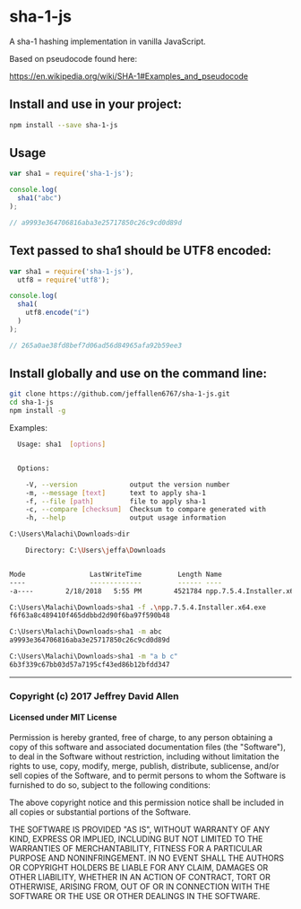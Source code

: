 # sha-1-js

A sha-1 hashing implementation in vanilla JavaScript.

Based on pseudocode found here:

https://en.wikipedia.org/wiki/SHA-1#Examples_and_pseudocode

## Install and use in your project:

```sh
npm install --save sha-1-js
```

## Usage

```js
var sha1 = require('sha-1-js');

console.log(
  sha1("abc")
);

// a9993e364706816aba3e25717850c26c9cd0d89d
```

## Text passed to sha1 should be UTF8 encoded:

```js
var sha1 = require('sha-1-js'),
  utf8 = require('utf8');

console.log(
  sha1(
    utf8.encode("í")
  )
);

// 265a0ae38fd8bef7d06ad56d84965afa92b59ee3
```

## Install globally and use on the command line:

```sh
git clone https://github.com/jeffallen6767/sha-1-js.git
cd sha-1-js
npm install -g
```

Examples:

```sh
  Usage: sha1  [options]


  Options:

    -V, --version             output the version number
    -m, --message [text]      text to apply sha-1
    -f, --file [path]         file to apply sha-1
    -c, --compare [checksum]  Checksum to compare generated with
    -h, --help                output usage information

C:\Users\Malachi\Downloads>dir

    Directory: C:\Users\jeffa\Downloads


Mode                LastWriteTime         Length Name
----                -------------         ------ ----
-a----        2/18/2018   5:55 PM        4521784 npp.7.5.4.Installer.x64.exe

C:\Users\Malachi\Downloads>sha1 -f .\npp.7.5.4.Installer.x64.exe
f6f63a8c489410f465ddbbd2d90f6ba97f590b48

C:\Users\Malachi\Downloads>sha1 -m abc
a9993e364706816aba3e25717850c26c9cd0d89d

C:\Users\Malachi\Downloads>sha1 -m "a b c"
6b3f339c67bb03d57a7195cf43ed86b12bfdd347

```
---

### Copyright (c) 2017 Jeffrey David Allen

#### Licensed under MIT License

Permission is hereby granted, free of charge, to any person obtaining a copy of this software and associated documentation files (the "Software"), to deal in the Software without restriction, including without limitation the rights to use, copy, modify, merge, publish, distribute, sublicense, and/or sell copies of the Software, and to permit persons to whom the Software is furnished to do so, subject to the following conditions:

The above copyright notice and this permission notice shall be included in all copies or substantial portions of the Software.

THE SOFTWARE IS PROVIDED "AS IS", WITHOUT WARRANTY OF ANY KIND, EXPRESS OR IMPLIED, INCLUDING BUT NOT LIMITED TO THE WARRANTIES OF MERCHANTABILITY, FITNESS FOR A PARTICULAR PURPOSE AND NONINFRINGEMENT. IN NO EVENT SHALL THE AUTHORS OR COPYRIGHT HOLDERS BE LIABLE FOR ANY CLAIM, DAMAGES OR OTHER LIABILITY, WHETHER IN AN ACTION OF CONTRACT, TORT OR OTHERWISE, ARISING FROM, OUT OF OR IN CONNECTION WITH THE SOFTWARE OR THE USE OR OTHER DEALINGS IN THE SOFTWARE.

